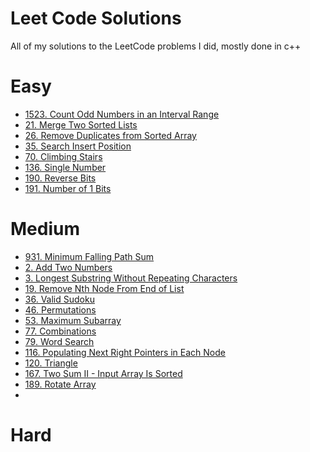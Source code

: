 # Leet Code Solutions
All of my solutions to the LeetCode problems I did, mostly done in c++ 

# Easy
- <a href = "https://leetcode.com/problems/count-odd-numbers-in-an-interval-range/description/">1523. Count Odd Numbers in an Interval Range</a>  
- <a href = "https://leetcode.com/problems/merge-two-sorted-lists/">21. Merge Two Sorted Lists</a>  
- <a href = "https://leetcode.com/problems/remove-duplicates-from-sorted-array/">26. Remove Duplicates from Sorted Array</a>  
- <a href = "https://leetcode.com/problems/search-insert-position/">35. Search Insert Position</a>  
- <a href = "https://leetcode.com/problems/climbing-stairs/">70. Climbing Stairs</a>  
- <a href = "https://leetcode.com/problems/single-number/">136. Single Number</a>  
- <a href = "https://leetcode.com/problems/reverse-bits/">190. Reverse Bits</a>  
- <a href = "https://leetcode.com/problems/number-of-1-bits/">191. Number of 1 Bits</a>  
  

# Medium
- <a href = "//https://leetcode.com/problems/minimum-falling-path-sum/">931. Minimum Falling Path Sum</a>  
- <a href = "//https://leetcode.com/problems/add-two-numbers/description/">2. Add Two Numbers</a>  
- <a href = "https://leetcode.com/problems/longest-substring-without-repeating-characters/">3. Longest Substring Without Repeating Characters</a>  
- <a href = "https://leetcode.com/problems/remove-nth-node-from-end-of-list/">19. Remove Nth Node From End of List</a>  
- <a href = "https://leetcode.com/problems/valid-sudoku/">36. Valid Sudoku</a>  
- <a href = "https://leetcode.com/problems/permutations/description/">46. Permutations</a>  
- <a href = "https://leetcode.com/problems/maximum-subarray/description/">53. Maximum Subarray</a>  
- <a href = "https://leetcode.com/problems/combinations/description/">77. Combinations</a>  
- <a href = "https://leetcode.com/problems/word-search/">79. Word Search</a>  
- <a href = "https://leetcode.com/problems/populating-next-right-pointers-in-each-node/">116. Populating Next Right Pointers in Each Node</a>  
- <a href = "https://leetcode.com/problems/triangle/">120. Triangle</a>  
- <a href = "https://leetcode.com/problems/two-sum-ii-input-array-is-sorted/">167. Two Sum II - Input Array Is Sorted</a>  
- <a href = "https://leetcode.com/problems/rotate-array/">189. Rotate Array</a>  
- <a href = ""></a>

# Hard
<a href = ""></a>
